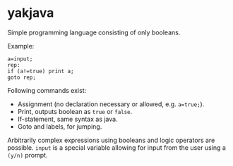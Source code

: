# yakjava
Simple programming language consisting of only booleans.


Example:
```
a=input;
rep:
if (a!=true) print a;
goto rep;
```

Following commands exist:
* Assignment (no declaration necessary or allowed, e.g. `a=true;`).
* Print, outputs boolean as `true` or `false`.
* If-statement, same syntax as java.
* Goto and labels, for jumping.

Arbitrarily complex expressions using booleans and logic operators are possible. `input` is a special variable allowing for input from the user using a `(y/n)` prompt.
